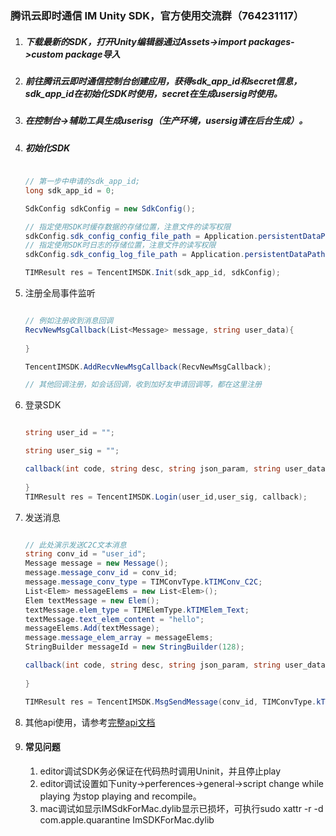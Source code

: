 ### 腾讯云即时通信 IM Unity SDK，官方使用交流群（764231117）



1. ##### 下载最新的SDK，打开Unity编辑器通过Assets->import packages->custom package导入

2. ##### 前往腾讯云即时通信控制台创建应用，获得sdk_app_id和secret信息，sdk_app_id在初始化SDK时使用，secret在生成usersig时使用。

3. ##### 在控制台->辅助工具生成userisg（生产环境，usersig请在后台生成）。

4. ##### 初始化SDK

   ```c#
   
   // 第一步中申请的sdk_app_id;
   long sdk_app_id = 0;
   
   SdkConfig sdkConfig = new SdkConfig();
   
   // 指定使用SDK时缓存数据的存储位置，注意文件的读写权限
   sdkConfig.sdk_config_config_file_path = Application.persistentDataPath + "/TIM-Config";
   // 指定使用SDK时日志的存储位置，注意文件的读写权限
   sdkConfig.sdk_config_log_file_path = Application.persistentDataPath + "/TIM-Log";
   
   TIMResult res = TencentIMSDK.Init(sdk_app_id, sdkConfig);
   
   ```

5. 注册全局事件监听

   ```c#
   
   // 例如注册收到消息回调
   RecvNewMsgCallback(List<Message> message, string user_data){
     
   }
   
   TencentIMSDK.AddRecvNewMsgCallback(RecvNewMsgCallback);
   
   // 其他回调注册，如会话回调，收到加好友申请回调等，都在这里注册
   ```

6. 登录SDK

   ```c#
   
   string user_id = "";
   
   string user_sig = "";
   
   callback(int code, string desc, string json_param, string user_data) {
     
   }
   TIMResult res = TencentIMSDK.Login(user_id,user_sig, callback);
   
   
   ```

7. 发送消息

   ```c#
   
   // 此处演示发送C2C文本消息
   string conv_id = "user_id";
   Message message = new Message();
   message.message_conv_id = conv_id;
   message.message_conv_type = TIMConvType.kTIMConv_C2C;
   List<Elem> messageElems = new List<Elem>();
   Elem textMessage = new Elem();
   textMessage.elem_type = TIMElemType.kTIMElem_Text;
   textMessage.text_elem_content = "hello";
   messageElems.Add(textMessage);
   message.message_elem_array = messageElems;
   StringBuilder messageId = new StringBuilder(128);
   
   callback(int code, string desc, string json_param, string user_data) {
     
   }
   
   TIMResult res = TencentIMSDK.MsgSendMessage(conv_id, TIMConvType.kTIMConv_C2C, message, messageId, callback);
   
   ```

8. 其他api使用，请参考[完整api文档](https://comm.qq.com/im/sdk/unity_plus/_site/api/com.tencent.imsdk.unity.html)

9. #### 常见问题

   1. editor调试SDK务必保证在代码热时调用Uninit，并且停止play
   2. editor调试设置如下unity->perferences->general->script change while playing 为stop playing and recompile。
   3. mac调试如显示IMSdkForMac.dylib显示已损坏，可执行sudo xattr -r -d com.apple.quarantine  ImSDKForMac.dylib


